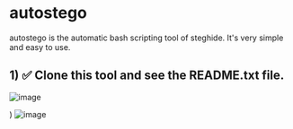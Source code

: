 # autostego
autostego is the automatic bash scripting tool of steghide.
It's very simple and easy to use.
## 1) ✅ Clone this tool and see the README.txt file.

![image](https://github.com/dmcyberkiller/autostego/assets/164518476/26af1006-727e-411c-8903-0358965f3716)



) ![image](https://github.com/dmcyberkiller/autostego/assets/164518476/0b25ca0b-8b0a-41e6-bc34-05da34e9b2ed)

